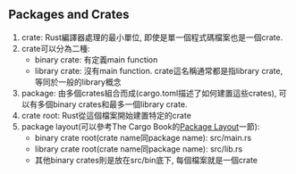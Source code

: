 ## Packages and Crates
1. crate: Rust編譯器處理的最小單位, 即使是單一個程式碼檔案也是一個crate.
2. crate可以分為二種:
    - binary crate: 有定義main function
    - library crate: 沒有main function. crate這名稱通常都是指library crate, 等同於一般的library概念
3. package: 由多個crates組合而成(cargo.toml描述了如何建置這些crates),
可以有多個binary crates和最多一個library crate.
4. crate root: Rust從這個檔案開始建置特定的crate
5. package layout(可以參考The Cargo Book的[Package Layout]一節):
    - binary crate root(crate name同package name): src/main.rs
    - library crate root(crate name同package name): src/lib.rs
    - 其他binary crates則是放在src/bin底下, 每個檔案就是一個crate

[Package Layout]: https://doc.rust-lang.org/cargo/guide/project-layout.html
